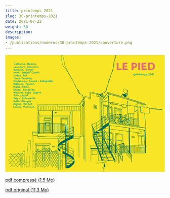 ```yaml
---
title: printemps 2021
slug: 30-printemps-2021
date: 2021-07-22
weight: 30
description: 
images:
- /publications/numeros/30-printemps-2021/couverture.png
---
```


![image couverture](couverture.png)

[pdf compressé (1,5 Mo)](le-pied-printemps-2021-compress.pdf)

[pdf original (11,3 Mo)](le-pied-printemps-2021.pdf)
